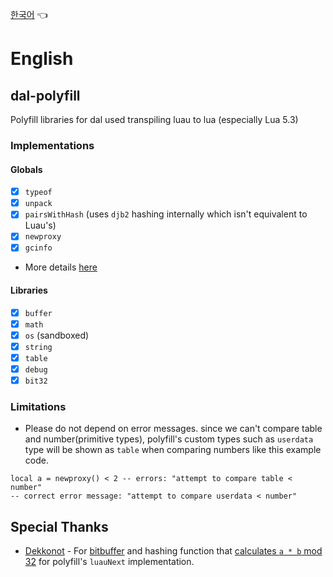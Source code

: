 
[한국어](README_kr.md) 👈
# English

## dal-polyfill
Polyfill libraries for dal used transpiling luau to lua (especially Lua 5.3)

### Implementations
#### Globals
- [x] `typeof`
- [x] `unpack`
- [x] `pairsWithHash` (uses `djb2` hashing internally which isn't equivalent to Luau's)
- [x] `newproxy`
- [x] `gcinfo`
- More details [here](libs/globals.luau)

#### Libraries
- [x] `buffer`
- [x] `math`
- [x] `os` (sandboxed)
- [x] `string`
- [x] `table`
- [x] `debug`
- [x] `bit32`

### Limitations
- Please do not depend on error messages. since we can't compare table and number(primitive types), polyfill's custom types such as `userdata` type will be shown as `table` when comparing numbers like this example code.
```luau
local a = newproxy() < 2 -- errors: "attempt to compare table < number"
-- correct error message: "attempt to compare userdata < number"
```

## Special Thanks
- [Dekkonot](https://github.com/Dekkonot) - For [bitbuffer](https://github.com/dekkonot/bitbuffer/) and hashing function that [calculates `a * b` mod 32](https://github.com/Dekkonot/luau-hashing/blob/main/modules/xxhash32/init.luau) for polyfill's `luauNext` implementation.
